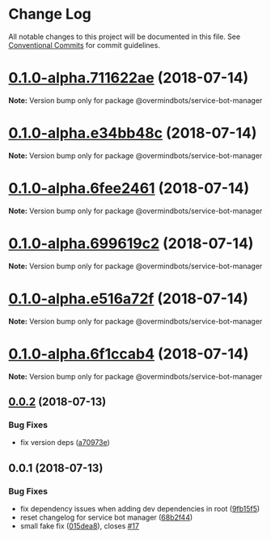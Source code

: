 # Change Log

All notable changes to this project will be documented in this file.
See [Conventional Commits](https://conventionalcommits.org) for commit guidelines.

<a name="0.1.0-alpha.711622ae"></a>
# [0.1.0-alpha.711622ae](https://github.com/overmindbots/service-bot-manager/compare/v0.0.2...v0.1.0-alpha.711622ae) (2018-07-14)




**Note:** Version bump only for package @overmindbots/service-bot-manager

<a name="0.1.0-alpha.e34bb48c"></a>
# [0.1.0-alpha.e34bb48c](https://github.com/overmindbots/service-bot-manager/compare/v0.0.2...v0.1.0-alpha.e34bb48c) (2018-07-14)




**Note:** Version bump only for package @overmindbots/service-bot-manager

<a name="0.1.0-alpha.6fee2461"></a>
# [0.1.0-alpha.6fee2461](https://github.com/overmindbots/service-bot-manager/compare/v0.0.2...v0.1.0-alpha.6fee2461) (2018-07-14)




**Note:** Version bump only for package @overmindbots/service-bot-manager

<a name="0.1.0-alpha.699619c2"></a>
# [0.1.0-alpha.699619c2](https://github.com/overmindbots/service-bot-manager/compare/v0.0.2...v0.1.0-alpha.699619c2) (2018-07-14)




**Note:** Version bump only for package @overmindbots/service-bot-manager

<a name="0.1.0-alpha.e516a72f"></a>
# [0.1.0-alpha.e516a72f](https://github.com/overmindbots/service-bot-manager/compare/v0.0.2...v0.1.0-alpha.e516a72f) (2018-07-14)




**Note:** Version bump only for package @overmindbots/service-bot-manager

<a name="0.1.0-alpha.6f1ccab4"></a>
# [0.1.0-alpha.6f1ccab4](https://github.com/overmindbots/service-bot-manager/compare/v0.0.2...v0.1.0-alpha.6f1ccab4) (2018-07-14)




**Note:** Version bump only for package @overmindbots/service-bot-manager

<a name="0.0.2"></a>
## [0.0.2](https://github.com/overmindbots/service-bot-manager/compare/v0.0.1...v0.0.2) (2018-07-13)


### Bug Fixes

* fix version deps ([a70973e](https://github.com/overmindbots/service-bot-manager/commit/a70973e))




<a name="0.0.1"></a>
## 0.0.1 (2018-07-13)


### Bug Fixes

* fix dependency issues when adding dev dependencies in root ([9fb15f5](https://github.com/overmindbots/service-bot-manager/commit/9fb15f5))
* reset changelog for service bot manager ([68b2f44](https://github.com/overmindbots/service-bot-manager/commit/68b2f44))
* small fake fix ([015dea8](https://github.com/overmindbots/service-bot-manager/commit/015dea8)), closes [#17](https://github.com/overmindbots/service-bot-manager/issues/17)
